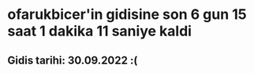 # ofarukbicer'in gidisine son 6 gun 15 saat 1 dakika 11 saniye kaldi

## Gidis tarihi: 30.09.2022 :(